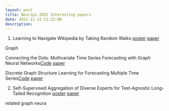 ```yaml
---
layout: post
title: Neurips 2022 Interesting papers
date: 2022-11-12 11:22:00
description:  
---
```




1. Learning to Navigate Wikipedia by Taking Random Walks <a href="https://nips.cc/media/PosterPDFs/NeurIPS%202022/53202.png?t=1668620595.2021506">poster</a> <a href="https://openreview.net/forum?id=wGF5mreJVN">paper</a> 

Graph 

Connecting the Dots: Multivariate Time Series Forecasting with Graph Neural Networks<a href="https://github.com/nnzhan/MTGNN">Code</a> <a href="https://dl.acm.org/doi/abs/10.1145/3394486.3403118">paper</a>

Discrete Graph Structure Learning for Forecasting Multiple Time Series<a href="https://github.com/chaoshangcs/GTS">Code</a> <a href="https://arxiv.org/abs/2101.06861">paper</a>

2. Self-Supervised Aggregation of Diverse Experts for Test-Agnostic Long-Tailed Recognition <a href="https://nips.cc/media/PosterPDFs/NeurIPS%202022/55388.png?t=1668222168.065988">poster</a> <a href="https://openreview.net/forum?id=m7CmxlpHTiu">paper</a>


related graph neura
